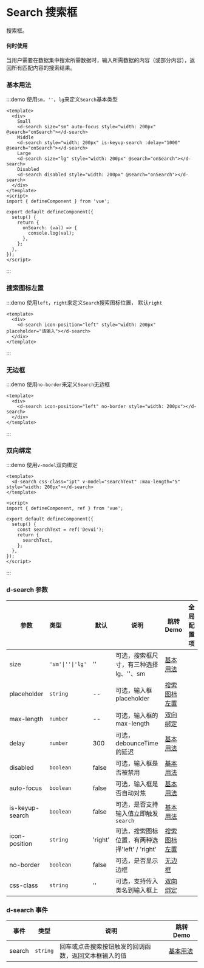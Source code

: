 # Search 搜索框

搜索框。

#### 何时使用

当用户需要在数据集中搜索所需数据时，输入所需数据的内容（或部分内容），返回所有匹配内容的搜索结果。

### 基本用法

:::demo 使用`sm`，`''`，`lg`来定义`Search`基本类型

```vue
<template>
  <div>
    Small
    <d-search size="sm" auto-focus style="width: 200px" @search="onSearch"></d-search>
    Middle
    <d-search style="width: 200px" is-keyup-search :delay="1000" @search="onSearch"></d-search>
    Large
    <d-search size="lg" style="width: 200px" @search="onSearch"></d-search>
    Disabled
    <d-search disabled style="width: 200px" @search="onSearch"></d-search>
  </div>
</template>
<script>
import { defineComponent } from 'vue';

export default defineComponent({
  setup() {
    return {
      onSearch: (val) => {
        console.log(val);
      },
    };
  },
});
</script>
```

:::

### 搜索图标左置

:::demo 使用`left`，`right`来定义`Search`搜索图标位置， 默认`right`

```vue
<template>
  <div>
    <d-search icon-position="left" style="width: 200px" placeholder="请输入"></d-search>
  </div>
</template>
```

:::

### 无边框

:::demo 使用`no-border`来定义`Search`无边框

```vue
<template>
  <div>
    <d-search icon-position="left" no-border style="width: 200px"></d-search>
  </div>
</template>
```

:::

### 双向绑定

:::demo 使用`v-model`双向绑定

```vue
<template>
  <d-search css-class="ipt" v-model="searchText" :max-length="5" style="width: 200px"></d-search>
</template>

<script>
import { defineComponent, ref } from 'vue';

export default defineComponent({
  setup() {
    const searchText = ref('Devui');
    return {
      searchText,
    };
  },
});
</script>
```

:::

### d-search 参数

| 参数            | 类型             | 默认    | 说明                                           | 跳转 Demo                     | 全局配置项 |
| --------------- | :--------------- | ------- | ---------------------------------------------- | ----------------------------- | ---------- |
| size            | `'sm'\|''\|'lg'` | ''      | 可选，搜索框尺寸，有三种选择 lg、''、sm        | [基本用法](#基本用法)         |            |
| placeholder     | `string`         | --      | 可选，输入框 placeholder                       | [搜索图标左置](#搜索图标左置) |            |
| max-length      | `number`         | --      | 可选，输入框的 max-length                      | [双向绑定](#双向绑定)         |            |
| delay           | `number`         | 300     | 可选，debounceTime 的延迟                      | [基本用法](#基本用法)         |            |
| disabled        | `boolean`        | false   | 可选，输入框是否被禁用                         | [基本用法](#基本用法)         |            |
| auto-focus      | `boolean`        | false   | 可选，输入框是否自动对焦                       | [基本用法](#基本用法)         |            |
| is-keyup-search | `boolean`        | false   | 可选，是否支持输入值立即触发 `search`          | [基本用法](#基本用法)         |            |
| icon-position   | `string`         | 'right' | 可选，搜索图标位置，有两种选择'left' / 'right' | [搜索图标左置](#搜索图标左置) |            |
| no-border       | `boolean`        | false   | 可选，是否显示边框                             | [无边框](#无边框)             |            |
| css-class       | `string`         | ''      | 可选，支持传入类名到输入框上                   | [双向绑定](#双向绑定)         |            |

### d-search 事件

| 事件   | 类型     | 说明                                                 | 跳转 Demo             |
| ------ | -------- | ---------------------------------------------------- | --------------------- |
| search | `string` | 回车或点击搜索按钮触发的回调函数，返回文本框输入的值 | [基本用法](#基本用法) |
